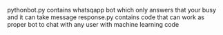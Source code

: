 
pythonbot.py contains whatsqapp bot which only answers that your busy and it can take message 
response.py contains code that can work as proper bot to chat with any user with machine learning code
